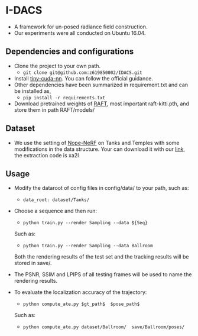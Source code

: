 # I-DACS
- A framework for un-posed radiance field construction.
- Our experiments were all conducted on Ubuntu 16.04.
## Dependencies and configurations
- Clone the project to your own path.
  - `git clone git@github.com:z619850002/IDACS.git`
- Install [tiny-cuda-nn](https://github.com/NVlabs/tiny-cuda-nn). You can follow the official guidance.
- Other dependencies have been summarized in requirement.txt and can be installed as,
  - `pip install -r requirements.txt` 
- Download pretrained weights of [RAFT](https://github.com/princeton-vl/RAFT), most important raft-kitti.pth, and store them in path RAFT/models/

## Dataset
- We use the setting of [Nope-NeRF](https://github.com/ActiveVisionLab/nope-nerf) on Tanks and Temples with some modifications in the data structure. Your can download it with our [link](https://pan.baidu.com/s/1BW1yWTzutn8zxHjIF2fjxA?pwd=xa2l ), the extraction code is xa2l 

## Usage
- Modify the dataroot of config files in config/data/ to your path, such as: 
    - `data_root: dataset/Tanks/`
- Choose a sequence and then run: 
    - `python train.py --render Sampling --data ${Seq}`

  Such as: 
    - `python train.py --render Sampling --data Ballroom`
  
  Both the rendering results of the test set and the tracking results will be stored in save/.
- The PSNR, SSIM and LPIPS of all testing frames will be used to name the rendering results.
- To evaluate the localization accuracy of the trajectory: 
    - `python compute_ate.py $gt_path$  $pose_path$`
  
  Such as: 
    - `python compute_ate.py dataset/Ballroom/  save/Ballroom/poses/`

  
